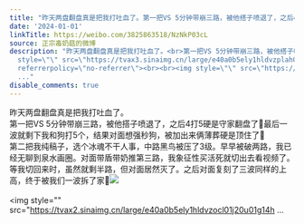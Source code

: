```yaml
---
title: "昨天两盘翻盘真是把我打吐血了。第一把VS 5分钟带崩三路，被他搭子喷退了，之后4打5硬是守家翻盘了\U0001F47F最后一波就剩下我和狗打5个，结果对面想强秒狗，被加出来..."
date: '2024-01-01'
linkTitle: https://weibo.com/3825863518/NzNkP03cL
source: 正宗毒奶菇的微博
description: "昨天两盘翻盘真是把我打吐血了。<br>第一把VS 5分钟带崩三路，被他搭子喷退了，之后4打5硬是守家翻盘了\U0001F47F最后一波就剩下我和狗打5个，结果对面想强秒狗，被加出来俩薄葬硬是顶住了\U0001F47F<br>第二把我纯稿子，选个冰魂不干人事，中路黑鸟被压了3级。早早被破两路，我已经无聊到泉水画圈。对面带盾带奶推第三路，我象征性买活死就切出去看视频了。等我切回来时，虽然就剩半路，但对面居然灭了。之后对面复刻了三波同样的上高，终于被我们一波拆了家\U0001F47F<img
  style=\"\" src=\"https://tvax3.sinaimg.cn/large/e40a0b5ely1hldvzplah0j20u01h7dym.jpg\"
  referrerpolicy=\"no-referrer\"><br><br><img style=\"\" src=\"https://tvax2.sinaimg.cn/large/e40a0b5ely1hldvzocl01j20u01g14h
  ..."
disable_comments: true
---
```

昨天两盘翻盘真是把我打吐血了。<br>第一把VS 5分钟带崩三路，被他搭子喷退了，之后4打5硬是守家翻盘了👿最后一波就剩下我和狗打5个，结果对面想强秒狗，被加出来俩薄葬硬是顶住了👿<br>第二把我纯稿子，选个冰魂不干人事，中路黑鸟被压了3级。早早被破两路，我已经无聊到泉水画圈。对面带盾带奶推第三路，我象征性买活死就切出去看视频了。等我切回来时，虽然就剩半路，但对面居然灭了。之后对面复刻了三波同样的上高，终于被我们一波拆了家👿<img style="" src="https://tvax3.sinaimg.cn/large/e40a0b5ely1hldvzplah0j20u01h7dym.jpg" referrerpolicy="no-referrer"><br><br><img style="" src="https://tvax2.sinaimg.cn/large/e40a0b5ely1hldvzocl01j20u01g14h ...